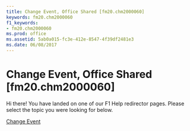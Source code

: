 ```yaml
---
title: Change Event, Office Shared [fm20.chm2000060]
keywords: fm20.chm2000060
f1_keywords:
- fm20.chm2000060
ms.prod: office
ms.assetid: 5ab0a015-fc3e-412e-8547-4f39df2481e3
ms.date: 06/08/2017
---
```



# Change Event, Office Shared [fm20.chm2000060]

Hi there! You have landed on one of our F1 Help redirector pages. Please select the topic you were looking for below.

[Change Event](http://msdn.microsoft.com/library/4bf23772-5ae0-dc1d-1152-b7ea01f7e702%28Office.15%29.aspx)

